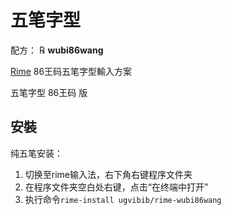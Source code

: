 # 五笔字型

配方： ℞ **wubi86wang**

[Rime](https://rime.im) 86王码五笔字型輸入方案

五笔字型 86王码 版

## 安裝
纯五笔安装：
1. 切换至rime输入法，右下角右键程序文件夹
2. 在程序文件夹空白处右键，点击“在终端中打开”
3. 执行命令`rime-install ugvibib/rime-wubi86wang`